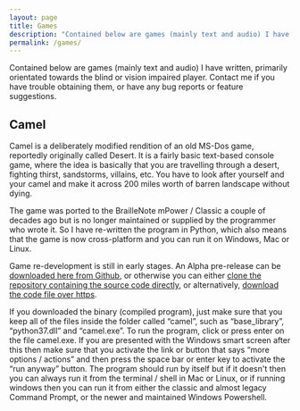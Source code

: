 ```yaml
---
layout: page
title: Games
description: "Contained below are games (mainly text and audio) I have written, primarily orientated towards the blind or vision impaired player.  Contact me if you have trouble obtaining them, or have any bug reports or feature suggestions."
permalink: /games/
---
```


Contained below are games (mainly text and audio) I have written, primarily orientated towards the blind or vision impaired player.  Contact me if you have trouble obtaining them, or have any bug reports or feature suggestions.

## Camel
Camel is a deliberately modified rendition of an old MS-Dos game, reportedly originally called Desert.  It is a fairly basic text-based console game, where the idea is basically that you are travelling through a desert, fighting thirst, sandstorms, villains, etc.  You have to look after yourself and your camel and make it across 200 miles worth of barren landscape without dying.

The game was ported to the BrailleNote mPower / Classic a couple of decades ago but is no longer maintained or supplied by the programmer who wrote it.  So I have re-written the program in Python, which also means that the game is now cross-platform and you can run it on Windows, Mac or Linux.

Game re-development is still in early stages.  An Alpha pre-release can be [downloaded here from Github](https://github.com/njsch/camel/files/5879037/camel.zip), or otherwise you can either [clone the repository containing the source code directly](https://github.com/njsch/camel/), or alternatively, [download the code file over https](https://raw.githubusercontent.com/njsch/camel/main/camel.py).

If you downloaded the binary (compiled program), just make sure that you keep all of the files inside the folder called &ldquo;camel&rdquo;, such as &ldquo;base_library&rdquo;, &ldquo;python37.dll&rdquo; and &ldquo;camel.exe&rdquo;.  To run the program, click or press enter on the file camel.exe.  If you are presented with the Windows smart screen after this then make sure that you activate the link or button that says &ldquo;more options / actions&rdquo; and then press the space bar or enter key to activate the &ldquo;run anyway&rdquo; button.  The program should run by itself but if it doesn't then you can always run it from the terminal / shell in Mac or Linux, or if running windows then you can run it from either the classic and almost legacy Command Prompt, or the newer and maintained Windows Powershell.